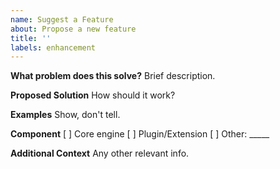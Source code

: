 ```yaml
---
name: Suggest a Feature
about: Propose a new feature
title: ''
labels: enhancement
---
```

**What problem does this solve?**
Brief description.

**Proposed Solution**
How should it work?

**Examples**
Show, don't tell.

**Component**
[ ] Core engine
[ ] Plugin/Extension
[ ] Other: _____

**Additional Context**
Any other relevant info.
